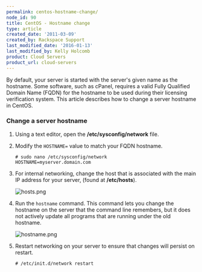 ```yaml
---
permalink: centos-hostname-change/
node_id: 90
title: CentOS - Hostname change
type: article
created_date: '2011-03-09'
created_by: Rackspace Support
last_modified_date: '2016-01-13'
last_modified_by: Kelly Holcomb
product: Cloud Servers
product_url: cloud-servers
---
```


By default, your server is started with the server's given name as the
hostname. Some software, such as cPanel, requires a valid Fully
Qualified Domain Name (FQDN) for the hostname to be used during their
licensing verification system. This article describes how to change a
server hostname in CentOS.

### Change a server hostname

1.  Using a text editor, open the **/etc/sysconfig/network** file.
2.  Modify the `HOSTNAME=` value to match your FQDN hostname.

        # sudo nano /etc/sysconfig/network
        HOSTNAME=myserver.domain.com

3.  For internal networking, change the host that is associated with the
    main IP address for your server, (found at **/etc/hosts**).

    ![hosts.png](http://cdn.cloudfiles.rackspacecloud.com/c42672/CentOS%20-hostname%20change/hosts.png)

4.  Run the `hostname` command. This command lets you change the
    hostname on the server that the command line remembers, but it does
    not actively update all programs that are running under the
    old hostname.

    ![hostname.png](http://cdn.cloudfiles.rackspacecloud.com/c42672/CentOS%20-hostname%20change/hostname.png)

5.  Restart networking on your server to ensure that changes will
    persist on restart.

        # /etc/init.d/network restart
